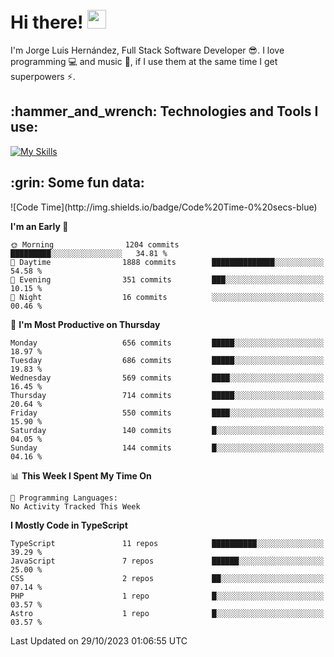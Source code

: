 <h1 align="left">
 <abc>
  <br>Hi there! <img src="https://user-images.githubusercontent.com/42378118/110234147-e3259600-7f4e-11eb-95be-0c4047144dea.gif" width="30"><br>
 </abc>
</h1>

I'm Jorge Luis Hernández, Full Stack Software Developer :sunglasses:. I love programming :computer: and music :musical_score:, if I use them at the same time I get superpowers :zap:. 


<h2 align="left">:hammer_and_wrench: Technologies and Tools I use:</h2>

[![My Skills](https://skillicons.dev/icons?i=js,ts,html,css,py,vue,react,next,nest,postgres,mysql)](https://skillicons.dev)

<h2 align="left">:grin: Some fun data:</h2>
<!--START_SECTION:waka-->
![Code Time](http://img.shields.io/badge/Code%20Time-0%20secs-blue)

**I'm an Early 🐤** 

```text
🌞 Morning                1204 commits        █████████░░░░░░░░░░░░░░░░   34.81 % 
🌆 Daytime                1888 commits        ██████████████░░░░░░░░░░░   54.58 % 
🌃 Evening                351 commits         ███░░░░░░░░░░░░░░░░░░░░░░   10.15 % 
🌙 Night                  16 commits          ░░░░░░░░░░░░░░░░░░░░░░░░░   00.46 % 
```
📅 **I'm Most Productive on Thursday** 

```text
Monday                   656 commits         █████░░░░░░░░░░░░░░░░░░░░   18.97 % 
Tuesday                  686 commits         █████░░░░░░░░░░░░░░░░░░░░   19.83 % 
Wednesday                569 commits         ████░░░░░░░░░░░░░░░░░░░░░   16.45 % 
Thursday                 714 commits         █████░░░░░░░░░░░░░░░░░░░░   20.64 % 
Friday                   550 commits         ████░░░░░░░░░░░░░░░░░░░░░   15.90 % 
Saturday                 140 commits         █░░░░░░░░░░░░░░░░░░░░░░░░   04.05 % 
Sunday                   144 commits         █░░░░░░░░░░░░░░░░░░░░░░░░   04.16 % 
```


📊 **This Week I Spent My Time On** 

```text
💬 Programming Languages: 
No Activity Tracked This Week
```

**I Mostly Code in TypeScript** 

```text
TypeScript               11 repos            ██████████░░░░░░░░░░░░░░░   39.29 % 
JavaScript               7 repos             ██████░░░░░░░░░░░░░░░░░░░   25.00 % 
CSS                      2 repos             ██░░░░░░░░░░░░░░░░░░░░░░░   07.14 % 
PHP                      1 repo              █░░░░░░░░░░░░░░░░░░░░░░░░   03.57 % 
Astro                    1 repo              █░░░░░░░░░░░░░░░░░░░░░░░░   03.57 % 
```




 Last Updated on 29/10/2023 01:06:55 UTC
<!--END_SECTION:waka-->
